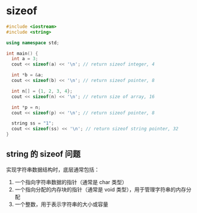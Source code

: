 ﻿# sizeof

```cpp
#include <iostream>
#include <string>

using namespace std;

int main() {
  int a = 3;
  cout << sizeof(a) << '\n'; // return sizeof integer, 4

  int *b = &a;
  cout << sizeof(b) << '\n'; // return sizeof pointer, 8

  int n[] = {1, 2, 3, 4};
  cout << sizeof(n) << '\n'; // return size of array, 16

  int *p = n;
  cout << sizeof(p) << '\n'; // return sizeof pointer, 8

  string ss = "1";
  cout << sizeof(ss) << '\n'; // return sizeof string pointer, 32
}
```

## string 的 sizeof 问题

实现字符串数据结构时，底层通常包括：

1. 一个指向字符串数据的指针（通常是 char 类型）
2. 一个指向分配的内存块的指针（通常是 void 类型），用于管理字符串的内存分配
3. 一个整数，用于表示字符串的大小或容量
